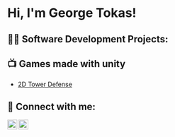 <h1>Hi, I'm George Tokas! </h1>

<h2>👨‍💻 Software Development Projects:</h2>


<h2>📺 Games made with unity</h2>

- [2D Tower Defense](https://github.com/GiorgosTokasDev/2D-Tower-Defense-With-Unity)
  

<h2> 🤳 Connect with me:</h2>


[<img align="left" alt="JoshMadakor | LinkedIn" width="22px" src="https://cdn.jsdelivr.net/npm/simple-icons@v3/icons/linkedin.svg" />][linkedin]
[<img align="left" alt="JoshMadakor | Instagram" width="22px" src="https://cdn.jsdelivr.net/npm/simple-icons@v3/icons/instagram.svg" />][instagram]


[instagram]: https://www.instagram.com/giorgos_tokass/
[linkedin]: www.linkedin.com/in/george-tokasdev



